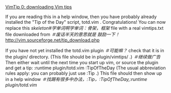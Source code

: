 <html><body><div><a href="http://vim.sourceforge.net/tip_view.php?tip_id=0">VimTip 0: downloading Vim tips</a>

If you are reading this in a help window, then you have probably already
installed the "Tip of the Day" script, totd.vim . Congratulations! You can now replace this <span style="font-style:italic;">skeleton#学单词啊学单词：骨架，框架</span>
file with a real vimtips.txt file downloaded from
<span style="font-style:italic;">＃废话半天的意思就是 鼓励一下！</span>
http://vim.sourceforge.net/tip_download.php

If you have not yet installed the totd.vim plugin
<span style="font-style:italic;">＃可能嘛？</span>
check that it is in the plugin/ directory. (This file should be in plugin/vimtips/ .) <span style="font-style:italic;">
＃继续做广告</span>
Then either wait until the next time you start up vim, or source the plugin and get a tip:
:runtime plugin/totd.vim
:TipOfTheDay
(The usual abbreviation rules apply: you can probably just use :Tip .) This file should then show up in a help window
<span style="font-style:italic;">＃找踢有很多中办法，:Tip，:TipOfTheDay,:runtime plugin/totd.vim</span>

</div></body></html>
